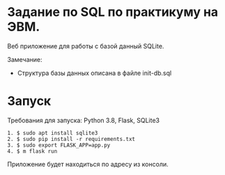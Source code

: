 # Задание по SQL по практикуму на ЭВМ.

Веб приложение для работы с базой данный SQLite.

Замечание: 
- Структура базы данных описана в файле init-db.sql

# Запуск
Требования для запуска: Python 3.8, Flask, SQLite3

```
1. $ sudo apt install sqlite3
2. $ sudo pip install -r requirements.txt
3. $ sudo export FLASK_APP=app.py
4. $ m flask run
```

Приложение будет находиться по адресу из консоли.
